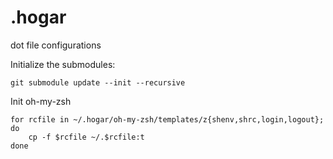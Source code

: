 .hogar
======

dot file configurations

Initialize the submodules:

    git submodule update --init --recursive

Init oh-my-zsh
	
	for rcfile in ~/.hogar/oh-my-zsh/templates/z{shenv,shrc,login,logout}; do
  		cp -f $rcfile ~/.$rcfile:t
	done